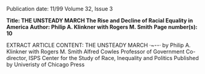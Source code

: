 Publication date: 11/99
Volume 32, Issue 3

**Title: THE UNSTEADY MARCH The Rise and Decline of Racial Equality in America**
**Author: Philip A. Klinkner with Rogers M. Smith**
**Page number(s): 10**

EXTRACT ARTICLE CONTENT:
THE 
UNSTEADY 
MARCH 
·~--· 
by Philip A. Klinkner 
with Rogers M. Smith 
Alfred Cowles Professor of Government 
Co-director, ISPS Center for the Study of 
Race, Inequality and Politics 
Published by Univeristy of Chicago Press